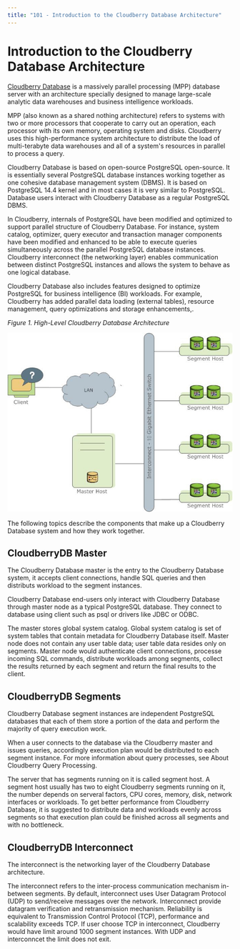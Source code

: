 ```yaml
---
title: "101 - Introduction to the Cloudberry Database Architecture"
---
```


# Introduction to the Cloudberry Database Architecture

[Cloudberry Database](https://cloudberrydb.org) is a massively parallel processing (MPP) database server with an architecture specially designed to manage large-scale analytic data warehouses and business intelligence workloads.

MPP (also known as a shared nothing architecture) refers to systems with two or more processors that cooperate to carry out an operation, each processor with its own memory, operating system and disks. Cloudberry uses this high-performance system architecture to distribute the load of multi-terabyte data warehouses and all of a system's resources in parallel to process a query.

Cloudberry Database is based on open-source PostgreSQL open-source. It is essentially several PostgreSQL database instances working together as one cohesive database management system (DBMS). It is based on PostgreSQL 14.4 kernel and in most cases it is very similar to PostgreSQL. Database users interact with Cloudberry Database as a regular PostgreSQL DBMS.

In Cloudberry, internals of PostgreSQL have been modified and optimized to support parallel structure of Cloudberry Database. For instance, system catalog, optimizer, query executor and transaction manager components have been modified and enhanced to be able to execute queries simultaneously across the parallel PostgreSQL database instances. Cloudberry interconnect (the networking layer) enables communication between distinct PostgreSQL instances and allows the system to behave as one logical database.

Cloudberry Database also includes features designed to optimize PostgreSQL for business intelligence (BI) workloads. For example, Cloudberry has added parallel data loading (external tables), resource management, query optimizations and storage enhancements,.

_Figure 1. High-Level Cloudberry Database Architecture_

![High-Level Cloudberry Database Architecture](../images/highlevel_arch.jpg)  

The following topics describe the components that make up a Cloudberry Database system and how they work together. 

## CloudberryDB Master

The Cloudberry Database master is the entry to the Cloudberry Database system, it accepts client connections, handle SQL queries and then distributs workload to the segment instances.

Cloudberry Database end-users only interact with Cloudberry Database through master node as a typical PostgreSQL database. They connect to database using client such as psql or drivers like JDBC or ODBC.

The master stores global system catalog. Global system catalog is set of system tables that contain metadata for Cloudberry Database itself. Master node does not contain any user table data; user table data resides only on segments. Master node would authenticate client connections, processe incoming SQL commands, distribute workloads among segments, collect the results returned by each segment and return the final results to the client.

## CloudberryDB Segments

Cloudberry Database segment instances are independent PostgreSQL databases that each of them store a portion of the data and perform the majority of query execution work.

When a user connects to the database via the Cloudberry master and issues queries, accordingly execution plan would be distributed to each segment instance. For more information about query processes, see About Cloudberry Query Processing.

The server that has segments running on it is called segment host. A segment host usually has two to eight Cloudberry segments running on it, the number depends on serveral factors, CPU cores, memory, disk, network interfaces or workloads. To get better performance from Cloudberry Database, it is suggested to distribute data and workloads evenly across segments so that execution plan could be finished across all segments and with no bottleneck.

## CloudberryDB Interconnect

The interconnect is the networking layer of the Cloudberry Database architecture.

The interconnect refers to the inter-process communication mechanism in-between segments. By default, interconnect uses User Datagram Protocol (UDP) to send/receive messages over the network. Interconnect provide datagram verification and retransmission mechanism. Reliability is equivalent to Transmission Control Protocol (TCP), performance and scalability exceeds TCP. If user choose TCP in interconnect, Cloudberry would have limit around 1000 segment instances. With UDP and interconncet the limit does not exit.